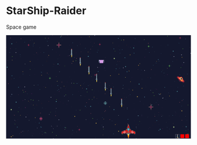 # StarShip-Raider
Space game

![image](https://github.com/SergeyS85/StarShip-Raider/blob/master/img/sreenshot.png)
